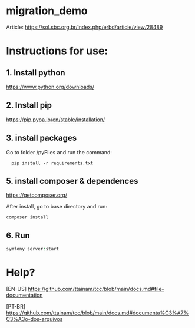 # migration_demo

Article: https://sol.sbc.org.br/index.php/erbd/article/view/28489

# Instructions for use:

## 1. Install python
https://www.python.org/downloads/

## 2. Install pip
https://pip.pypa.io/en/stable/installation/

## 3. install packages
Go to folder /pyFiles and run the command:

```pycon
  pip install -r requirements.txt
```

## 5. install composer & dependences
https://getcomposer.org/

After install, go to base directory and run:
```
composer install
```
## 6. Run
```php
symfony server:start
```

# Help?
[EN-US] https://github.com/ttainam/tcc/blob/main/docs.md#file-documentation


[PT-BR] https://github.com/ttainam/tcc/blob/main/docs.md#documenta%C3%A7%C3%A3o-dos-arquivos

